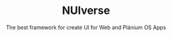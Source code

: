 <h1 align="center">NUIverse</h1>
<p align="center">The best framework for create UI for Web and Plánium OS Apps</p>
